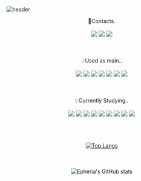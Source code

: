 ![header](https://capsule-render.vercel.app/api?type=waving&color=timeGradient&text=Welcome%20to%20Sehyup's%20GitHub%20👋%20&animation=twinkling&fontSize=35&fontAlignY=40&fontAlign=50&height=250)

<!--
**Epheria/Epheria** is a ✨ _special_ ✨ repository because its `README.md` (this file) appears on your GitHub profile.

Here are some ideas to get you started:

- 🔭 I’m currently working on ...
- 🌱 I’m currently learning ...
- 👯 I’m looking to collaborate on ...
- 🤔 I’m looking for help with ...
- 💬 Ask me about ...
- 📫 How to reach me: ...
- 😄 Pronouns: ...
- ⚡ Fun fact: ...
-->

<div align="center">
🔗Contacts.
<br>
<br>
<a href="https://Epheria.github.io" target="_blank"><img src="https://img.shields.io/badge/DevBlog-A9A9A9?style=flat-square&logo=blogger&logoColor=white"/></a>
<a href="https://www.youtube.com/channel/UCDgw56U0mrq6jIkMpDKqz3g" target="_blank"><img src="https://img.shields.io/badge/Video-DB7093?style=flat-square&logo=youtube&logoColor=white"/></a>
<a href="" target="_blank"><img src="https://img.shields.io/badge/tpguq1104@naver.com-3CB371?style=flat-square&logo=gmail&logoColor=white"/></a>
<br>
<br>
<br>
<br>
💡Used as main..
<br>
<br>
<a href="https://unity.com/kr" target="_blank"><img src="https://img.shields.io/badge/Unity-000000?style=flat-square&logo=unity&logoColor=#FFFFFF"/></a>
<a href="https://learn.microsoft.com/ko-kr/dotnet/csharp/tour-of-csharp/" target="_blank"><img src="https://img.shields.io/badge/Csharp-FFFAFA?style=flat-square&logo=csharp&logoColor=purple"/></a>
<a href="https://learn.microsoft.com/ko-kr/cpp/c-language/?view=msvc-170" target="_blank"><img src="https://img.shields.io/badge/C-4169E1?style=flat-square&logo=c&logoColor=white"/></a>
<a href="https://learn.microsoft.com/ko-kr/cpp/cpp/welcome-back-to-cpp-modern-cpp?view=msvc-170" target="_blank"><img src="https://img.shields.io/badge/C++-4169E1?style=flat-square&logo=cplusplus&logoColor=white"/></a>
<a href="https://www.ruby-lang.org/ko/" target="_blank"><img src="https://img.shields.io/badge/Ruby-FFFAFA?style=flat-square&logo=ruby&logoColor=red"/></a>
<a href="https://developer.apple.com/kr/xcode/" target="_blank"><img src="https://img.shields.io/badge/Xcode-E6E6FA?style=flat-square&logo=xcode&logoColor=blue"/></a>
<a href="https://fastlane.tools/" target="_blank"><img src="https://img.shields.io/badge/fastlane-FFFAFA?style=flat-square&logo=fastlane&logoColor=black"/></a>
<br>
<br>
<br>
<br>
💡Currently Studying..
<br>
<br>
<a href="https://www.python.org/" target="_blank"><img src="https://img.shields.io/badge/Python-FFFAFA?style=flat-square&logo=python&logoColor=#3776AB"/></a>
<a href="https://numpy.org/" target="_blank"><img src="https://img.shields.io/badge/Numpy-FFFAFA?style=flat-square&logo=numpy&logoColor=blue"/></a>
<a href="https://scipy.org/" target="_blank"><img src="https://img.shields.io/badge/Scipy-FFFAFA?style=flat-square&logo=scipy&logoColor=#8CAAE6"/></a>
<a href="https://pandas.pydata.org/" target="_blank"><img src="https://img.shields.io/badge/Pandas-FFFAFA?style=flat-square&logo=pandas&logoColor=darkblue"/></a>
<a href="https://jupyter.org/" target="_blank"><img src="https://img.shields.io/badge/Jupyter-FFFAFA?style=flat-square&logo=jupyter&logoColor=#F37626"/></a>
<a href="https://colab.research.google.com/?hl=ko" target="_blank"><img src="https://img.shields.io/badge/Colab-FFFAFA?style=flat-square&logo=googlecolab&logoColor=#F9AB00"/></a>
<a href="https://scikit-learn.org/stable/" target="_blank"><img src="https://img.shields.io/badge/ScikitLearn-FFFAFA?style=flat-square&logo=scikitlearn&logoColor=#F7931E"/></a>
<a href="https://scikit-learn.org/stable/" target="_blank"><img src="https://img.shields.io/badge/Pytorch-FFFAFA?style=flat-square&logo=pytorch&logoColor=#EE4C2C"/></a>
<a href="https://scikit-learn.org/stable/" target="_blank"><img src="https://img.shields.io/badge/Tensorflow-FFFAFA?style=flat-square&logo=tensorflow&logoColor=#FF6F00"/></a>

<br>
<br>
<br>
<br>
  
[![Top Langs](https://github-readme-stats.vercel.app/api/top-langs/?username=Epheria&theme=tokyonight)](https://github.com/anuraghazra/github-readme-stats)
<br>
<br>
<br>
<br>
![Epheria's GitHub stats](https://github-readme-stats.vercel.app/api?username=Epheria&show_icons=true&theme=tokyonight)
</div>
